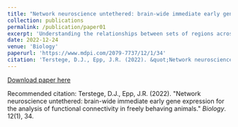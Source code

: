 ```yaml
---
title: "Network neuroscience untethered: brain-wide immediate early gene expression for the analysis of functional connectivity in freely behaving animals."
collection: publications
permalink: /publication/paper01
excerpt: 'Understanding the relationships between sets of regions across the brain is critical to understanding of cognitive function. The application of graph theoretical analyses to brain-wide immediate early gene expression density provides a means of studying these relationships in freely behaving animal models. Here, we provide overviews of the steps required to apply these techniques and acknowledge critical considerations which should be kept in mind when designing and conducting these experiments.'
date: 2022-12-24
venue: 'Biology'
paperurl: 'https://www.mdpi.com/2079-7737/12/1/34'
citation: 'Terstege, D.J., Epp, J.R. (2022). &quot;Network neuroscience untethered: brain-wide immediate early gene expression for the analysis of functional connectivity in freely behaving animals.&quot; <i>Biology</i>. 12(1), 34.'
---
```


[Download paper here](http://dterstege.github.io/files/paper01.pdf)

Recommended citation: Terstege, D.J., Epp, J.R. (2022). "Network neuroscience untethered: brain-wide immediate early gene expression for the analysis of functional connectivity in freely behaving animals." <i>Biology</i>. 12(1), 34.
